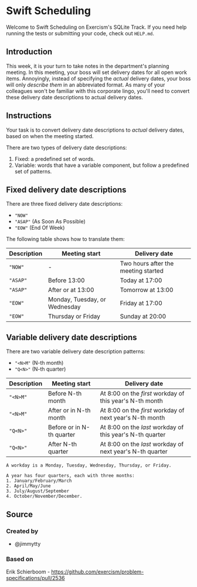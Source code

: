 # Swift Scheduling

Welcome to Swift Scheduling on Exercism's SQLite Track.
If you need help running the tests or submitting your code, check out `HELP.md`.

## Introduction

This week, it is your turn to take notes in the department's planning meeting.
In this meeting, your boss will set delivery dates for all open work items.
Annoyingly, instead of specifying the _actual_ delivery dates, your boss will only _describe them_ in an abbreviated format.
As many of your colleagues won't be familiar with this corporate lingo, you'll need to convert these delivery date descriptions to actual delivery dates.

## Instructions

Your task is to convert delivery date descriptions to _actual_ delivery dates, based on when the meeting started.

There are two types of delivery date descriptions:

1. Fixed: a predefined set of words.
2. Variable: words that have a variable component, but follow a predefined set of patterns.

## Fixed delivery date descriptions

There are three fixed delivery date descriptions:

- `"NOW"`
- `"ASAP"` (As Soon As Possible)
- `"EOW"` (End Of Week)

The following table shows how to translate them:

| Description | Meeting start                 | Delivery date                       |
| ----------- | ----------------------------- | ----------------------------------- |
| `"NOW"`     | -                             | Two hours after the meeting started |
| `"ASAP"`    | Before 13:00                  | Today at 17:00                      |
| `"ASAP"`    | After or at 13:00             | Tomorrow at 13:00                   |
| `"EOW"`     | Monday, Tuesday, or Wednesday | Friday at 17:00                     |
| `"EOW"`     | Thursday or Friday            | Sunday at 20:00                     |

## Variable delivery date descriptions

There are two variable delivery date description patterns:

- `"<N>M"` (N-th month)
- `"Q<N>"` (N-th quarter)

| Description | Meeting start             | Delivery date                                             |
| ----------- | ------------------------- | --------------------------------------------------------- |
| `"<N>M"`    | Before N-th month         | At 8:00 on the _first_ workday of this year's N-th month  |
| `"<N>M"`    | After or in N-th month    | At 8:00 on the _first_ workday of next year's N-th month  |
| `"Q<N>"`    | Before or in N-th quarter | At 8:00 on the _last_ workday of this year's N-th quarter |
| `"Q<N>"`    | After N-th quarter        | At 8:00 on the _last_ workday of next year's N-th quarter |

~~~~exercism/note
A workday is a Monday, Tuesday, Wednesday, Thursday, or Friday.

A year has four quarters, each with three months:
1. January/February/March
2. April/May/June
3. July/August/September
4. October/November/December.
~~~~

## Source

### Created by

- @jimmytty

### Based on

Erik Schierboom - https://github.com/exercism/problem-specifications/pull/2536
